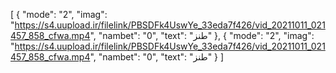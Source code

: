 [
  {
    "mode": "2",
    "imag": "https://s4.uupload.ir/filelink/PBSDFk4UswYe_33eda7f426/vid_20211011_021457_858_cfwa.mp4", 
    "nambet": "0",
    "text": "طنز"
  }, 
  {
    "mode": "2",
    "imag": "https://s4.uupload.ir/filelink/PBSDFk4UswYe_33eda7f426/vid_20211011_021457_858_cfwa.mp4", 
    "nambet": "0",
    "text": "طنز"
  }
]
